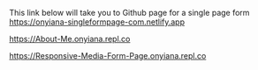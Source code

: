 This link below will take you to Github page for a single page form
https://onyiana-singleformpage-com.netlify.app

https://About-Me.onyiana.repl.co

https://Responsive-Media-Form-Page.onyiana.repl.co
